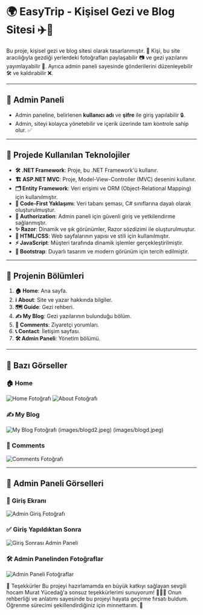 
# 🌍 **EasyTrip - Kişisel Gezi ve Blog Sitesi** ✈️📸

Bu proje, kişisel gezi ve blog sitesi olarak tasarlanmıştır. 👣 Kişi, bu site aracılığıyla gezdiği yerlerdeki fotoğrafları paylaşabilir 📷 ve gezi yazılarını yayımlayabilir 📝. Ayrıca admin paneli sayesinde gönderilerini düzenleyebilir 🛠️ ve kaldırabilir ❌.

---

## 👤 **Admin Paneli**
- Admin paneline, belirlenen **kullanıcı adı** ve **şifre** ile giriş yapılabilir 🔒.
- Admin, siteyi kolayca yönetebilir ve içerik üzerinde tam kontrole sahip olur. ✅

---

## 🚀 **Projede Kullanılan Teknolojiler**
- **🛠️ .NET Framework**: Proje, bu .NET Framework'ü kullanır.
- **🏗️ ASP.NET MVC**: Proje, Model-View-Controller (MVC) desenini kullanır.
- **🗂️ Entity Framework**: Veri erişimi ve ORM (Object-Relational Mapping) için kullanılmıştır.
- **📜 Code-First Yaklaşımı**: Veri tabanı şeması, C# sınıflarına dayalı olarak oluşturulmuştur.
- **🔑 Authorization**: Admin paneli için güvenli giriş ve yetkilendirme sağlanmıştır.
- **✨ Razor**: Dinamik ve şık görünümler, Razor sözdizimi ile oluşturulmuştur.
- **🎨 HTML/CSS**: Web sayfalarının yapısı ve stili için kullanılmıştır.
- **⚡ JavaScript**: Müşteri tarafında dinamik işlemler gerçekleştirilmiştir.
- **📐 Bootstrap**: Duyarlı tasarım ve modern görünüm için tercih edilmiştir.

---

## 🌟 **Projenin Bölümleri**
1. **🏠 Home**: Ana sayfa.
2. **ℹ️ About**: Site ve yazar hakkında bilgiler.
3. **🗺️ Guide**: Gezi rehberi.
4. **✍️ My Blog**: Gezi yazılarının bulunduğu bölüm.
5. **💬 Comments**: Ziyaretçi yorumları.
6. **📞 Contact**: İletişim sayfası.
7. **🛠️ Admin Paneli**: Yönetim bölümü.

---

## 📸 **Bazı Görseller**
### **🏠 Home**
![Home Fotoğrafı](images/home.jpeg)
![About Fotoğrafı](images/about.jpeg)
### **✍️ My Blog**
![My Blog Fotoğrafı](images/blog.jpeg)
(images/blogd2.jpeg)
(images/blogd.jpeg)

### **💬 Comments**
![Comments Fotoğrafı](images/makecomment.jpeg)

---

## 👤 **Admin Paneli Görselleri**

### **🔑 Giriş Ekranı**
![Admin Giriş Fotoğrafı](images/login.jpeg)

### **✅ Giriş Yapıldıktan Sonra**
![Giriş Sonrası Admin Paneli](images/bloga.jpeg)

### **🛠️ Admin Panelinden Fotoğraflar**
![Admin Paneli Fotoğraflar](images/comments.jpeg)



🎉 Teşekkürler
Bu projeyi hazırlamamda en büyük katkıyı sağlayan sevgili hocam Murat Yücedağ'a sonsuz teşekkürlerimi sunuyorum! 🙏👨‍🏫 
Onun rehberliği ve anlatımı sayesinde bu projeyi hayata geçirme fırsatı buldum.
Öğrenme sürecimi şekillendirdiğiniz için minnettarım. 👏


